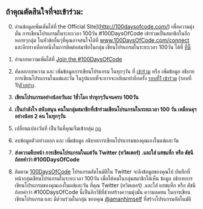 
## ถ้าคุณตัดสินใจที่จะเข้าร่วม:

0. อ่านข้อมูลเพิ่มเติ่มได้ที่ the Official Site](http://100daysofcode.com/) เพื่อความมุ่งมั่น การเขียนโปรแกรมในระยะเวลา 100วัน #100DaysOfCode 
เข้าร่วมเป็นสมาชิกในอีกหลายๆกลุ่ม ในหัวข้ออื่นๆที่คุณอาจสนใจได้ที่ www.100DaysOfCode.com/connect และอีกทางเลือกหนึ่งในการติดต่อสมาชิกในกลุ่ม เขียนโปรแกรมในระยะเวลา 100วัน ได้ที่   [ที่นี้](https://join.slack.com/t/100xcode/shared_invite/enQtMzA2NzUyODY4MTgyLWM2NzMzYzBmZTcwOTk0MzM2YTI5OWQzM2M3ZTVjZTUyMTE0NDk3ZjdiZmExNGU5Mjg3ODgzZTQxODI3YTNjZjA) 

1. อ่านบทความเพิ่มได้ที่ [Join the #100DaysOfCode](https://medium.freecodecamp.com/join-the-100daysofcode-556ddb4579e4)


2. คัดลอกบทความ และ เพิ่มข้อมูลการเขียนโปรแกรม ในทุกๆวัน ที่ [เข้าร่วม](log.md) หรือ เพิ่มข้อมูล อธิบายการเขียนโปรแกรมในแต่และวัน ในรูปแบบที่จะอาจจะกลับมาทำอีกครั้ง [รอบที่1 เข้าร่วม](r1-log.md) (รอบที่ 1)[ตัวอย่าง](https://github.com/Kallaway/100-days-kallaway-log).

3. **เขียนโปรแกรมอย่างน้อยวันละ 1ชั่วโมง ทำทุกๆวันจนครบ 100วัน**
4. **เป็นกำลังใจ สนับสนุน คนในกลุ่มสมาชิกที่เข้าร่วมเขียนโปรแกรมในระยะเวลา 100 วัน เหมือนคุฯ อย่างน้อย  2 คน ในทุกๆวัน**
5. เปลี่ยนแปลงวันที่ เป็นวันที่คุณเริ่มเข้ากลุ่ม  [กฎ](rules.md) 
6. ลบข้อมูลตัวอย่างออก และ เพิ่มข้อมูล อธิบายการเขียนโปรแกรมของคุณเองในแต่และวัน
7. **ส่งความคืบหน้า การเขียนโปรแกรมในแต่วัน Twitter (ทวิตเตอร์)
.และใส่ แฮชแท็ก หรือ ดัชนีถ้อยคำว่า  #100DaysOfCode**

8. ติดตาม [100DaysOfCode](https://twitter.com/_100DaysOfCode) โปรแกรมอัตโนมัติใน Twitter จะดึงข้อมูลของคุณไป บันทึกที่หน้ากลุ่มเขียนโปรแกรมในระยะเวลา 100วัน เพื่อให้คนในกลุ่มสมาชิกได้เห็น ข้อมูล อธิบายการเขียนโปรแกรมของคุณเองในแต่และวัน ที่คุณ Twitter (ทวิตเตอร์)
.และใส่ แฮชแท็ก หรือ ดัชนีถ้อยคำว่า  #100DaysOfCode นี้เป็นอีกวิธีที่ช่วยสร้างความมุ่งมั่น ความอดทน ในการเขียนเขียนโปรแกรม และ มีส่วนร่วมในกลุ่ม ขอบคุณ [@amanhimself](https://twitter.com/amanhimself) ที่สร้างโปรแกรมอัตโนมัติ